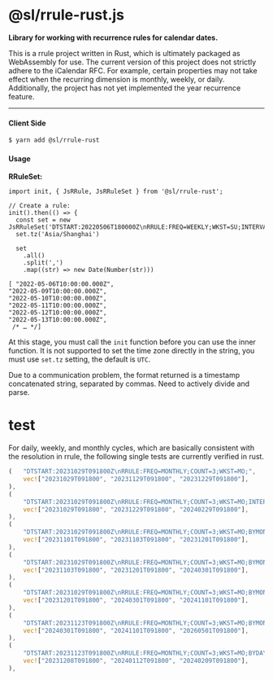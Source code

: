 # @sl/rrule-rust.js

**Library for working with recurrence rules for calendar dates.**  


This is a rrule project written in Rust, which is ultimately packaged as WebAssembly for use. The current version of this project does not strictly adhere to the iCalendar RFC. For example, certain properties may not take effect when the recurring dimension is monthly, weekly, or daily. Additionally, the project has not yet implemented the year recurrence feature.

---

#### Client Side

```bash
$ yarn add @sl/rrule-rust
```

#### Usage

**RRuleSet:**

```es6
import init, { JsRRule, JsRRuleSet } from '@sl/rrule-rust';

// Create a rule:
init().then(() => {
  const set = new JsRRuleSet('DTSTART:20220506T180000Z\nRRULE:FREQ=WEEKLY;WKST=SU;INTERVAL=1;BYDAY=MO,TU,WE,TH,FR;UNTIL=20231121T235959');
  set.tz('Asia/Shanghai')

  set
    .all()
    .split(',')
    .map((str) => new Date(Number(str)))

[ "2022-05-06T10:00:00.000Z",
"2022-05-09T10:00:00.000Z",
"2022-05-10T10:00:00.000Z",
"2022-05-11T10:00:00.000Z",
"2022-05-12T10:00:00.000Z",
"2022-05-13T10:00:00.000Z",
 /* … */]
```

At this stage, you must call the `init` function before you can use the inner function. It is not supported to set the time zone directly in the string, you must use `set.tz` setting, the default is `UTC`.

Due to a communication problem, the format returned is a timestamp concatenated string, separated by commas. Need to actively divide and parse.

# test

For daily, weekly, and monthly cycles, which are basically consistent with the resolution in rrule, the following single tests are currently verified in rust.

```rust
(   "DTSTART:20231029T091800Z\nRRULE:FREQ=MONTHLY;COUNT=3;WKST=MO;",
    vec!["20231029T091800", "20231129T091800", "20231229T091800"],
),
(
    "DTSTART:20231029T091800Z\nRRULE:FREQ=MONTHLY;COUNT=3;WKST=MO;INTERVAL=2",
    vec!["20231029T091800", "20231229T091800", "20240229T091800"],
),
(
    "DTSTART:20231029T091800Z\nRRULE:FREQ=MONTHLY;COUNT=3;WKST=MO;BYMONTHDAY=1,3",
    vec!["20231101T091800", "20231103T091800", "20231201T091800"],
),
(
    "DTSTART:20231029T091800Z\nRRULE:FREQ=MONTHLY;COUNT=3;WKST=MO;BYMONTHDAY=1,3;BYDAY=FR",
    vec!["20231103T091800", "20231201T091800", "20240301T091800"],
),
(
    "DTSTART:20231029T091800Z\nRRULE:FREQ=MONTHLY;COUNT=3;WKST=MO;BYMONTHDAY=1;BYDAY=1FR",
    vec!["20231201T091800", "20240301T091800", "20241101T091800"],
),
(
    "DTSTART:20231123T091800Z\nRRULE:FREQ=MONTHLY;COUNT=3;WKST=MO;BYMONTHDAY=1;BYDAY=1FR;INTERVAL=2",
    vec!["20240301T091800", "20241101T091800", "20260501T091800"],
),
(
    "DTSTART:20231123T091800Z\nRRULE:FREQ=MONTHLY;COUNT=3;WKST=MO;BYDAY=2FR;",
    vec!["20231208T091800", "20240112T091800", "20240209T091800"],
),
```